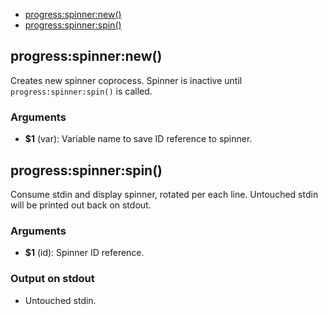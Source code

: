 
* [progress:spinner:new()](#progressspinnernew)
* [progress:spinner:spin()](#progressspinnerspin)


## progress:spinner:new()

Creates new spinner coprocess. Spinner is inactive until
`progress:spinner:spin()` is called.

### Arguments

* **$1** (var): Variable name to save ID reference to spinner.

## progress:spinner:spin()

Consume stdin and display spinner, rotated per each line.
Untouched stdin will be printed out back on stdout.

### Arguments

* **$1** (id): Spinner ID reference.

### Output on stdout

* Untouched stdin.

